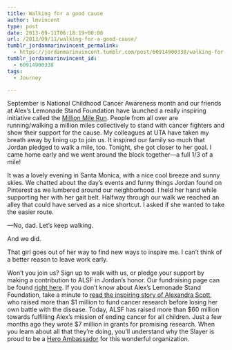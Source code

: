```yaml
---
title: Walking for a good cause
author: lmvincent
type: post
date: 2013-09-11T06:18:19+00:00
url: /2013/09/11/walking-for-a-good-cause/
tumblr_jordanmarinvincent_permalink:
  - https://jordanmarinvincent.tumblr.com/post/60914900338/walking-for-a-good-cause
tumblr_jordanmarinvincent_id:
  - 60914900338
tags:
  - Journey

---
```

September is National Childhood Cancer Awareness month and our friends at Alex’s Lemonade Stand Foundation have launched a really inspiring initiative called the <a title="Million Mile Run" href="https://millionmilerun.org" target="_blank" rel="noopener">Million Mile Run</a>. People from all over are running/walking a million miles collectively to stand with cancer fighters and show their support for the cause. My colleagues at UTA have taken my breath away by lining up to join us. It inspired our family so much that Jordan pledged to walk a mile, too. Tonight, she got closer to her goal. I came home early and we went around the block together—a full 1/3 of a mile!

It was a lovely evening in Santa Monica, with a nice cool breeze and sunny skies. We chatted about the day’s events and funny things Jordan found on Pinterest as we lumbered around our neighborhood. I held her hand while supporting her with her gait belt. Halfway through our walk we reached an alley that could have served as a nice shortcut. I asked if she wanted to take the easier route.

—No, dad. Let’s keep walking.

And we did.

That girl goes out of her way to find new ways to inspire me. I can’t think of a better reason to leave work early.

Won’t you join us? Sign up to walk with us, or pledge your support by making a contribution to ALSF in Jordan’s honor. Our fundraising page can be found <a title="Jordan's Team Fundraising Page" href="https://www.alexslemonade.org/mypage/116014" target="_blank" rel="noopener">right here</a>. If you don’t know about Alex’s Lemonade Stand Foundation, take a minute to <a title="About Alex" href="https://www.alexslemonade.org/about/meet-alex" target="_blank" rel="noopener">read the inspiring story of Alexandra Scott</a>, who raised more than $1 million to fund cancer research before losing her own battle with the disease. Today, ALSF has raised more than $60 million towards fulfilling Alex’s mission of ending cancer for all children. Just a few months ago they wrote $7 million in grants for promising research. When you learn about all that they’re doing, you’ll understand why the Slayer is proud to be a <a title="Jordan's Hero Ambassador Page" href="https://www.alexslemonade.org/hero/jordan-marin-vincent" target="_blank" rel="noopener">Hero Ambassador</a> for this wonderful organization.